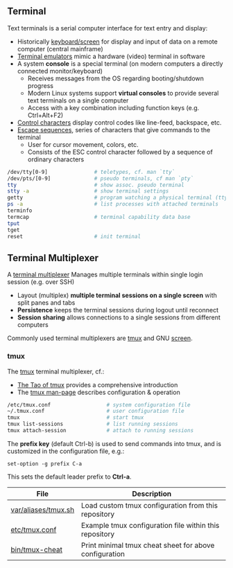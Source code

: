 
## Terminal

Text terminals is a serial computer interface for text entry and display:

* Historically [keyboard/screen][tm] for display and input of data on a remote computer (central mainframe)
* [Terminal emulators][te] mimic a hardware (video) terminal in software
* A system **console** is a special terminal (on modern computers a directly connected monitor/keyboard)
  - Receives messages from the OS regarding booting/shutdown progress
  - Modern Linux systems support **virtual consoles** to provide several text terminals on a single computer
  - Access with a key combination including function keys (e.g. Ctrl+Alt+F2)
* [Control characters][cc] display control codes like line-feed, backspace, etc.
* [Escape sequences][es], series of characters that give commands to the terminal
  - User for cursor movement, colors, etc.
  - Consists of the ESC control character followed by a sequence of ordinary characters

```bash
/dev/tty[0-9]               # teletypes, cf. man `tty`
/dev/pts/[0-9]              # pseudo terminals, cf man `pty`
tty                         # show assoc. pseudo terminal
stty -a                     # show terminal settings
getty                       # program watching a physical terminal (tty) port
ps -a                       # list processes with attached terminals
terminfo 
termcap                     # terminal capability data base
tput
tget
reset                       # init terminal
```

[cc]: https://en.m.wikipedia.org/wiki/Control_character
[es]: https://en.m.wikipedia.org/wiki/Escape_sequence
[te]: https://en.wikipedia.org/wiki/Terminal_emulator
[tm]: https://en.m.wikipedia.org/wiki/Computer_terminal

## Terminal Multiplexer

A [terminal multiplexer][tp] Manages multiple terminals within single login session (e.g. over SSH) 

* Layout (multiplex) **multiple terminal sessions on a single screen** with split panes and tabs
* **Persistence** keeps the terminal sessions during logout until reconnect
* **Session sharing** allows connections to a single sessions from different computers

Commonly used terminal multiplexers are [tmux][tx] and GNU [screen][sc].

[tp]: https://en.m.wikipedia.org/wiki/Terminal_multiplexer
[tx]: https://github.com/tmux/tmux
[sc]: http://www.gnu.org/software/screen/

### tmux

The [tmux][tx] terminal multiplexer, cf.:

* [The Tao of tmux][tb] provides a comprehensive introduction
* The [tmux man-page][tm] describes configuration & operation

```bash
/etc/tmux.conf                  # system configuration file
~/.tmux.conf                    # user configuration file
tmux                            # start tmux
tmux list-sessions              # list running sessions
tmux attach-session             # attach to running sessions
```

The **prefix key** (default Ctrl-b) is used to send commands into tmux, and is customized in the configuration file, e.g.:

```
set-option -g prefix C-a
```

This sets the default leader prefix to **Ctrl-a**.

File                       | Description
---------------------------|------------------------------------------------
[var/aliases/tmux.sh][ta]  | Load custom tmux configuration from this repository
[etc/tmux.conf][tc]        | Example tmux configuration file within this repository
[bin/tmux-cheat][th]       | Print minimal tmux cheat sheet for above configuration


[ta]: ../../../var/aliases/tmux.sh
[tb]: https://leanpub.com/the-tao-of-tmux/read
[tc]: ../../../etc/tmux.conf
[th]: ../../../bin/tmux-cheat
[tm]: https://manpages.debian.org/tmux

